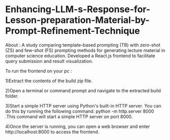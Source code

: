 # Enhancing-LLM-s-Response-for-Lesson-preparation-Material-by-Prompt-Refinement-Technique

About : A study comparing template-based prompting (TB) with zero-shot (ZS) and few-shot (FS) prompting methods for generating lecture material in computer science education. Developed a React.js frontend to facilitate query submission and result visualization.

To run the frontend on your pc : 

1)Extract the contents of the build zip file.

2)Open a terminal or command prompt and navigate to the extracted build folder.

3)Start a simple HTTP server using Python's built-in HTTP server. You can do this by running the following command: python -m http.server 8000 .This command will start a simple HTTP server on port 8000.

4)Once the server is running, you can open a web browser and enter http://localhost:8000 to access the frontend.
